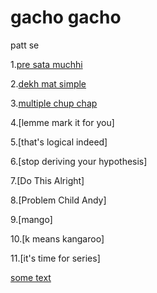 # gacho gacho
patt se

1.[pre sata muchhi](https://colab.research.google.com/drive/1D8opYhTJCSX8luZbL_2g_E_e1XsdlZrl?usp=sharing)

2.[dekh mat simple](https://docs.google.com/document/d/13AGFSR2hmarj-e0vX3XrbcO2fisGG5BEC5ot9kkRidk/edit?usp=sharing "https://docs.google.com/document/d/13AGFSR2hmarj-e0vX3XrbcO2fisGG5BEC5ot9kkRidk/edit?usp=sharing")

3.[multiple chup chap](https://docs.google.com/document/d/1r0YlndG9RDVCWgii7pROnC2b0ELDSaLOGK7FEAsw9vk/edit?usp=sharing)

4.[lemme mark it for you]

5.[that's logical indeed]

6.[stop deriving your hypothesis]

7.[Do This Alright]

8.[Problem Child Andy]

9.[mango]

10.[k means kangaroo]

11.[it's time for series]


[some text]([https://classroom.google.com/u/0/w/MTk1NzE5NzAwNjUx/tc/MjU5NTQyNTI4MjM1](https://drive.google.com/drive/folders/1luyq3HXWZlOZevX6t6nKcrpfoHrDSWkD?usp=sharing))
